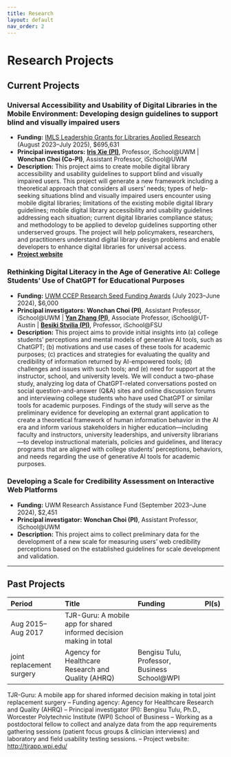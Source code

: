 ```yaml
---
title: Research
layout: default
nav_order: 2
---
```

# Research Projects
## Current Projects
### Universal Accessibility and Usability of Digital Libraries in the Mobile Environment: Developing design guidelines to support blind and visually impaired users
- **Funding:** [IMLS Leadership Grants for Libraries Applied Research](https://www.imls.gov/grants/awarded/lg-252289-ols-22) (August 2023–July 2025), $695,631 
- **Principal investigators:** [**Iris Xie (PI)**](https://uwm.edu/informationstudies/directory/xie-iris/), Professor, iSchool@UWM &#124; **Wonchan Choi (Co-PI)**, Assistant Professor, iSchool@UWM
- **Description:** This project aims to create mobile digital library accessibility and usability guidelines to support blind and visually impaired users. This project will generate a new framework including a theoretical approach that considers all users’ needs; types of help-seeking situations blind and visually impaired users encounter using mobile digital libraries; limitations of the existing mobile digital library guidelines; mobile digital library accessibility and usability guidelines addressing each situation; current digital libraries compliance status; and methodology to be applied to develop guidelines supporting other underserved groups. The project will help policymakers, researchers, and practitioners understand digital library design problems and enable developers to enhance digital libraries for universal access.
- [**Project website**](https://sites.uwm.edu/bvi/imls-mobile/)

### Rethinking Digital Literacy in the Age of Generative AI: College Students’ Use of ChatGPT for Educational Purposes
- **Funding:** [UWM CCEP Research Seed Funding Awards](https://uwm.edu/community-engagement-professions/ccep-announces-research-seed-funding-awards/) (July 2023–June 2024), $6,000
- **Principal investigators:** **Wonchan Choi (PI)**, Assistant Professor, iSchool@UWM &#124; [**Yan Zhang (PI)**](https://www.ischool.utexas.edu/people/people-details?PersonID=150), Associate Professor, iSchool@UT-Austin &#124; [**Besiki Stvilia (PI)**](https://directory.cci.fsu.edu/besiki-stvilia/), Professor, iSchool@FSU
- **Description:** This project aims to provide initial insights into (a) college students’ perceptions and mental models of generative AI tools, such as ChatGPT; (b) motivations and use cases of these tools for academic purposes; (c) practices and strategies for evaluating the quality and credibility of information returned by AI-empowered tools; (d) challenges and issues with such tools; and (e) need for support at the instructor, school, and university levels. We will conduct a two-phase study, analyzing log data of ChatGPT-related conversations posted on social question-and-answer (Q&A) sites and online discussion forums and interviewing college students who have used ChatGPT or similar tools for academic purposes. Findings of the study will serve as the preliminary evidence for developing an external grant application to create a theoretical framework of human information behavior in the AI era and inform various stakeholders in higher education—including faculty and instructors, university leaderships, and university librarians—to develop instructional materials, policies and guidelines, and literacy programs that are aligned with college students’ perceptions, behaviors, and needs regarding the use of generative AI tools for academic purposes.


### Developing a Scale for Credibility Assessment on Interactive Web Platforms
- **Funding:** UWM Research Assistance Fund (September 2023–June 2024), $2,451
- **Principal investigator:** **Wonchan Choi (PI)**, Assistant Professor, iSchool@UWM
- **Description:** This project aims to collect preliminary data for the development of a new scale for measuring users’ web credibility perceptions based on the established guidelines for scale development and validation.

<hr/>

## Past Projects 
| Period    | Title                               | Funding                | PI(s)          |
|:------------------|:----------------------------|:-----------------------|:---------------|
| Aug 2015–Aug 2017 | TJR-Guru: A mobile app for shared informed decision making in total
joint replacement surgery | Agency for Healthcare Research and Quality (AHRQ) | Bengisu Tulu, Professor, Business School@WPI |

TJR-Guru: A mobile app for shared informed decision making in total
joint replacement surgery
– Funding agency: Agency for Healthcare Research and Quality (AHRQ)
– Principal investigator (PI): Bengisu Tulu, Ph.D., Worcester Polytechnic Institute
(WPI) School of Business
– Working as a postdoctoral fellow to collect and analyze data from the app
requirements gathering sessions (patient focus groups & clinician interviews) and
laboratory and field usability testing sessions.
– Project website: http://tjrapp.wpi.edu/

